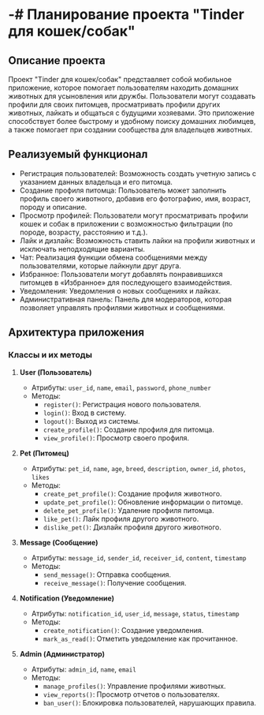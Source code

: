 # -# Планирование проекта "Tinder для кошек/собак"

## Описание проекта
Проект "Tinder для кошек/собак" представляет собой мобильное приложение, которое помогает пользователям находить домашних животных для усыновления или дружбы. Пользователи могут создавать профили для своих питомцев, просматривать профили других животных, лайкать и общаться с будущими хозяевами. Это приложение способствует более быстрому и удобному поиску домашних любимцев, а также помогает при создании сообщества для владельцев животных.

## Реализуемый функционал
- Регистрация пользователей: Возможность создать учетную запись с указанием данных владельца и его питомца.
- Создание профиля питомца: Пользователь может заполнить профиль своего животного, добавив его фотографию, имя, возраст, породу и описание.
- Просмотр профилей: Пользователи могут просматривать профили кошек и собак в приложении с возможностью фильтрации (по породе, возрасту, расстоянию и т.д.).
- Лайк и дизлайк: Возможность ставить лайки на профили животных и исключать неподходящие варианты.
- Чат: Реализация функции обмена сообщениями между пользователями, которые лайкнули друг друга.
- Избранное: Пользователи могут добавлять понравившихся питомцев в «Избранное» для последующего взаимодействия.
- Уведомления: Уведомления о новых сообщениях и лайках.
- Административная панель: Панель для модераторов, которая позволяет управлять профилями животных и сообщениями.

## Архитектура приложения

### Классы и их методы

1. **User (Пользователь)**
   - Атрибуты: `user_id`, `name`, `email`, `password`, `phone_number`
   - Методы:
     - `register()`: Регистрация нового пользователя.
     - `login()`: Вход в систему.
     - `logout()`: Выход из системы.
     - `create_profile()`: Создание профиля для питомца.
     - `view_profile()`: Просмотр своего профиля.

2. **Pet (Питомец)**
   - Атрибуты: `pet_id`, `name`, `age`, `breed`, `description`, `owner_id`, `photos`, `likes`
   - Методы:
     - `create_pet_profile()`: Создание профиля животного.
     - `update_pet_profile()`: Обновление информации о питомце.
     - `delete_pet_profile()`: Удаление профиля питомца.
     - `like_pet()`: Лайк профиля другого животного.
     - `dislike_pet()`: Дизлайк профиля другого животного.

3. **Message (Сообщение)**
   - Атрибуты: `message_id`, `sender_id`, `receiver_id`, `content`, `timestamp`
   - Методы:
     - `send_message()`: Отправка сообщения.
     - `receive_message()`: Получение сообщения.

4. **Notification (Уведомление)**
   - Атрибуты: `notification_id`, `user_id`, `message`, `status`, `timestamp`
   - Методы:
     - `create_notification()`: Создание уведомления.
     - `mark_as_read()`: Отметить уведомление как прочитанное.

5. **Admin (Администратор)**
   - Атрибуты: `admin_id`, `name`, `email`
   - Методы:
     - `manage_profiles()`: Управление профилями животных.
     - `view_reports()`: Просмотр отчетов о пользователях.
     - `ban_user()`: Блокировка пользователей, нарушающих правила.
